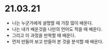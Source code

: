 # 21.03.21     
* 나는 누군가에게 설명할 때 가장 많이 배운다.    
* 나는 내가 배운것을 나만의 언어도 적을 때 배운다.    
* 그리고 이 과정을 반복할 때 배운다.    
* 먼저 만들어 보고 만들어 본 것을 분석할 때 배운다.     
